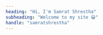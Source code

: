 ```yaml
---
heading: "Hi, I'm Samrat Shrestha"
subheading: "Welcome to my site 😀"
handle: "samratshrestha"
---
```

